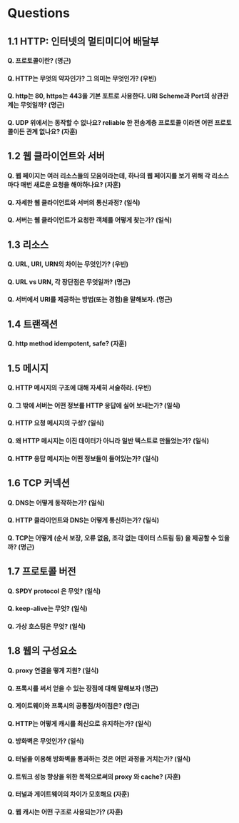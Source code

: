 # Questions

## 1.1 HTTP: 인터넷의 멀티미디어 배달부

#### Q. 프로토콜이란? \(명근\)

#### Q. HTTP는 무엇의 약자인가? 그 의미는 무엇인가? \(우빈\)

#### Q. http는 80, https는 443을 기본 포트로 사용한다. URI Scheme과 Port의 상관관계는 무엇일까? \(명근\)

#### Q. UDP 위에서는 동작할 수 없나요? reliable 한 전송계층 프로토콜 이라면 어떤 프로토콜이든 관계 없나요? \(자훈\)

## 1.2 웹 클라이언트와 서버

#### Q. 웹 페이지는 여러 리소스들의 모음이라는데, 하나의 웹 페이지를 보기 위해 각 리소스마다 매번 새로운 요청을 해야하나요? \(자훈\)

#### Q. 자세한 웹 클라이언트와 서버의 통신과정? \(일식\)

#### Q. 서버는 웹 클라이언트가 요청한 객체를 어떻게 찾는가? \(일식\)

## 1.3 리소스

#### Q. URL, URI, URN의 차이는 무엇인가? \(우빈\)

#### Q. URL vs URN, 각 장단점은 무엇일까? \(명근\)

#### Q. 서버에서 URI를 제공하는 방법\(또는 경험\)을 말해보자. \(명근\)

## 1.4 트랜잭션

#### Q. http method idempotent, safe? \(자훈\)

## 1.5 메시지

#### Q. HTTP 메시지의 구조에 대해 자세히 서술하라. \(우빈\)

#### Q. 그 밖에 서버는 어떤 정보를 HTTP 응답에 실어 보내는가? \(일식\)

#### Q. HTTP 요청 메시지의 구성? \(일식\)

#### Q. 왜 HTTP 메시지는 이진 데이터가 아니라 일반 텍스트로 만들었는가? \(일식\)

#### Q. HTTP 응답 메시지는 어떤 정보들이 들어있는가? \(일식\)

## 1.6 TCP 커넥션

#### Q. DNS는 어떻게 동작하는가? \(일식\)

#### Q. HTTP 클라이언트와 DNS는 어떻게 통신하는가? \(일식\)

#### Q. TCP는 어떻게 \(순서 보장, 오류 없음, 조각 없는 데이터 스트림 등\) 을 제공할 수 있을까? \(명근\)

## 1.7 프로토콜 버전

#### Q. SPDY protocol 은 무엇? \(일식\)

#### Q. keep-alive는 무엇? \(일식\)

#### Q. 가상 호스팅은 무엇? \(일식\)

## 1.8 웹의 구성요소

#### Q. proxy 연결을 떻게 지원? \(일식\)

#### Q. 프록시를 써서 얻을 수 있는 장점에 대해 말해보자 \(명근\)

#### Q. 게이트웨이와 프록시의 공통점/차이점은? \(명근\)

#### Q. HTTP는 어떻게 캐시를 최신으로 유지하는가? \(일식\)

#### Q. 방화벽은 무엇인가? \(일식\)

#### Q. 터널을 이용해 방화벽을 통과하는 것은 어떤 과정을 거치는가? \(일식\)

#### Q. 트워크 성능 향상을 위한 목적으로써의 proxy 와 cache? \(자훈\)

#### Q. 터널과 게이트웨이의 차이가 모호해요 \(자훈\)

#### Q. 웹 캐시는 어떤 구조로 사용되는가? \(자훈\)

